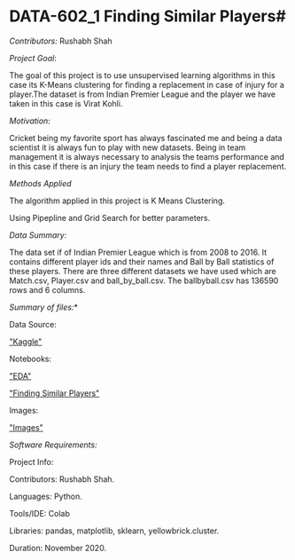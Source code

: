 # DATA-602_1 Finding Similar Players#

*Contributors:*
  Rushabh Shah
  
*Project Goal*:

The goal of this project is to use unsupervised learning algorithms in this case its K-Means clustering for finding a replacement in case of injury for a player.The dataset is from Indian Premier League and the player we have taken in this case is Virat Kohli. 

*Motivation:*

Cricket being my favorite sport has always fascinated me and being a data scientist it is always fun to play with new datasets. Being in team management it is always necessary to analysis the teams performance and in this case if there is an injury the team needs to find a player replacement.

*Methods Applied*

The algorithm applied in this project is K Means Clustering.

Using Pipepline and Grid Search for better parameters.

*Data Summary:*

The data set if of Indian Premier League which is from 2008 to 2016. It contains different player ids and their names and Ball by Ball statistics of these players. There are three different datasets we have used which are Match.csv, Player.csv and ball_by_ball.csv. The ballbyball.csv has 136590 rows and 6 columns.

*Summary of files:**

Data Source:

["Kaggle"](https://www.kaggle.com/harsha547/indian-premier-league-csv-dataset)

Notebooks:

["EDA"](https://github.com/Rushabh771995/findingsimilarplayers/blob/main/Notebooks/EDA.ipynb)

["Finding Similar Players"](https://github.com/Rushabh771995/findingsimilarplayers/blob/main/Notebooks/Similar_Players_Report.ipynb)
           

Images:

["Images"](https://github.com/Rushabh771995/findingsimilarplayers/tree/main/images)

*Software Requirements:*

Project Info:

Contributors: Rushabh Shah.

Languages: Python.

Tools/IDE: Colab

Libraries: pandas, matplotlib, sklearn, yellowbrick.cluster.

Duration: November 2020.
